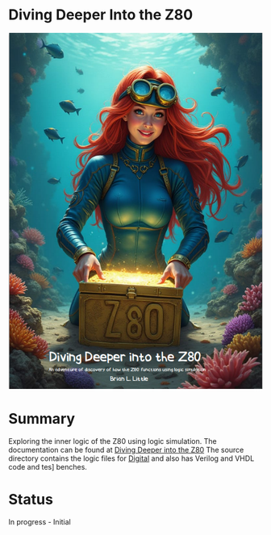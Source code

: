 # Diving Deeper Into the Z80
![Alt text](/Documentation/Resources/coverart.png)
# Summary 
Exploring the inner logic of the Z80 using logic simulation. 
The documentation can be found at [Diving Deeper into the Z80]([Documentation/Diving%20Deeper%20into%20the%20Z80.pdf) 
The source directory contains the logic files for [Digital](https://github.com/hneemann/Digital) and also has Verilog and VHDL code and tes] benches.

# Status 
In progress - Initial 

